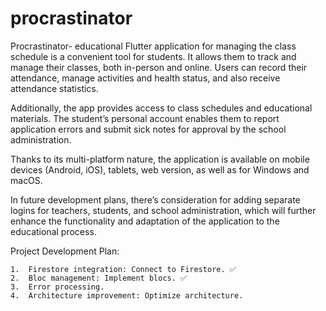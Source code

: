 # procrastinator

Procrastinator- educational Flutter application for managing the class schedule is a convenient tool for students. It allows them to track and manage their classes, both in-person and online. Users can record their attendance, manage activities and health status, and also receive attendance statistics.

Additionally, the app provides access to class schedules and educational materials. The student’s personal account enables them to report application errors and submit sick notes for approval by the school administration.

Thanks to its multi-platform nature, the application is available on mobile devices (Android, iOS), tablets, web version, as well as for Windows and macOS.

In future development plans, there’s consideration for adding separate logins for teachers, students, and school administration, which will further enhance the functionality and adaptation of the application to the educational process.

Project Development Plan:

    1.	Firestore integration: Connect to Firestore. ✅
    2.	Bloc management: Implement blocs. ✅
    3.	Error processing.
    4.	Architecture improvement: Optimize architecture.
